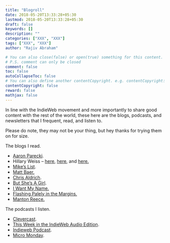 ```yaml
---
title: "Blogroll"
date: 2018-05-20T13:33:28+05:30
lastmod: 2018-05-20T13:33:28+05:30
draft: false
keywords: []
description: ""
categories: ["XXX", "XXX"]
tags: ["XXX", "XXX"]
author: "Rajiv Abraham"

# You can also close(false) or open(true) something for this content.
# P.S. comment can only be closed
comment: false
toc: false
autoCollapseToc: false
# You can also define another contentCopyright. e.g. contentCopyright: "This is another copyright."
contentCopyright: false
reward: false
mathjax: false
---
```


<p style="text-align: left;">
  In line with the IndieWeb movement and more importantly to share good content with the rest of the world, these here are the blogs, podcasts, and newsletters that I frequent, read, and listen to.
</p>

<p style="text-align: left;">
  Please do note, they may not be your thing, but hey thanks for trying them on for size.
</p>

<p style="text-align: left;">
  The blogs I read.
</p>

<ul style="text-align: left;">
  <li>
    <a href="https://aaronparecki.com/" target="_blank" rel="noopener">Aaron Parecki</a>.
  </li>
  <li>
    Hillary Weiss &#8211; <a href="http://hillaryweiss.com/blog/" target="_blank" rel="noopener">here</a>, <a href="https://medium.com/@HCWeiss" target="_blank" rel="noopener">here,</a> and <a href="https://twitter.com/HCWeiss" target="_blank" rel="noopener">here.</a>
  </li>
  <li>
    <a href="https://elgan.com/mikeslist" target="_blank" rel="noopener">Mike&#8217;s List</a>.
  </li>
  <li>
    <a href="https://write.as/matt/" target="_blank" rel="noopener">Matt Baer.</a>
  </li>
  <li>
    <a href="http://boffosocko.com/" target="_blank" rel="noopener">Chris Aldrich</a>.
  </li>
  <li>
    <a href="https://www.rousette.org.uk/" target="_blank" rel="noopener">But She&#8217;s A Girl</a>.
  </li>
  <li>
    <a href="https://iwantmyname.com/blog/" target="_blank" rel="noopener">I Want My Name.</a>
  </li>
  <li>
    <a href="https://www.inthemargins.ca/" target="_blank" rel="noopener">Flashing Palely in the Margins.</a>
  </li>
  <li>
    <a href="https://manton.org/" target="_blank" rel="noopener">Manton Reece.</a>
  </li>
</ul>

<p style="text-align: left;">
  The podcasts I listen.
</p>

<ul style="text-align: left;">
  <li>
    <a href="http://cleverca.st/" target="_blank" rel="noopener">Clevercast</a>.
  </li>
  <li>
    <a href="https://martymcgui.re/podcasts/indieweb/" target="_blank" rel="noopener">This Week in the IndieWeb Audio Edition</a>.
  </li>
  <li>
    <a href="https://david.shanske.com/series/indieweb-podcast/" target="_blank" rel="noopener">Indieweb Podcast</a>.
  </li>
  <li>
    <a href="https://monday.micro.blog/" target="_blank" rel="noopener">Micro Monday</a>.
  </li>
</ul>
